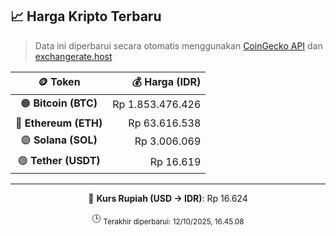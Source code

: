 

<!-- HARGA_KRIPTO -->
## 📈 Harga Kripto Terbaru

> Data ini diperbarui secara otomatis menggunakan [CoinGecko API](https://www.coingecko.com/) dan [exchangerate.host](https://exchangerate.host/)

<div align="center">

| 🪙 Token | 💰 Harga (IDR) |
|:------:|---------------:|
| 🟠 **Bitcoin (BTC)**   | Rp 1.853.476.426 |
| 🔵 **Ethereum (ETH)**  | Rp 63.616.538 |
| 🟣 **Solana (SOL)**    | Rp 3.006.069 |
| 🟢 **Tether (USDT)**   | Rp 16.619 |

---

💱 **Kurs Rupiah (USD → IDR)**: Rp 16.624

🕒 <sub>Terakhir diperbarui: 12/10/2025, 16.45.08</sub>

</div>
<!-- /HARGA_KRIPTO -->